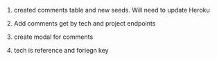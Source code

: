1. created comments table and new seeds.  Will need to update Heroku

2. Add comments get by tech and project endpoints

3. create modal for comments

4. tech is reference and foriegn key